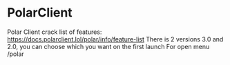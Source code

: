 # PolarClient
Polar Client crack
list of features:
https://docs.polarclient.lol/polar/info/feature-list
There is 2 versions 3.0 and 2.0, you can choose which you want on the first launch
For open menu /polar
